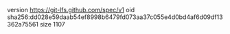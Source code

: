 version https://git-lfs.github.com/spec/v1
oid sha256:dd028e59daab54ef8998b6479fd073aa37c055e4d0bd4af6d09df13362a75561
size 1107
